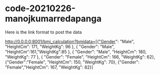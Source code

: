 # code-20210226-manojkumarredapanga

Here is the link format to post the data

http://0.0.0.0:8001/bmi_calculation?bmidata=[{"Gender": "Male", "HeightCm": 171, "WeightKg": 96 }, { "Gender": "Male", "HeightCm":161,"WeightKg":85 }, { "Gender": "Male", "HeightCm": 180, "WeightKg": 77 }, { "Gender": "Female", "HeightCm": 166, "WeightKg": 62},{"Gender":"Female", "HeightCm": 150, "WeightKg": 70}, {"Gender": "Female","HeightCm": 167, "WeightKg": 82}]
